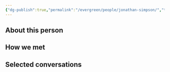 ```yaml
---
{"dg-publish":true,"permalink":"/evergreen/people/jonathan-simpson/","title":"Postdoctoral Associate","tags":["people","potential_fellow","ERL_2025_meeting"]}
---
```


## About this person


## How we met


## Selected conversations
